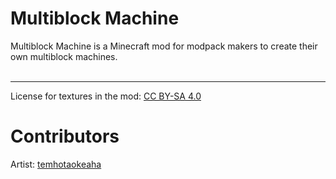 # Multiblock Machine

Multiblock Machine is a Minecraft mod for modpack makers to create their own multiblock machines. <br> <br>

___

License for textures in the mod: [CC BY-SA 4.0](https://creativecommons.org/licenses/by-sa/4.0/)

# Contributors

Artist: [temhotaokeaha](https://github.com/temhotaokeaha)
